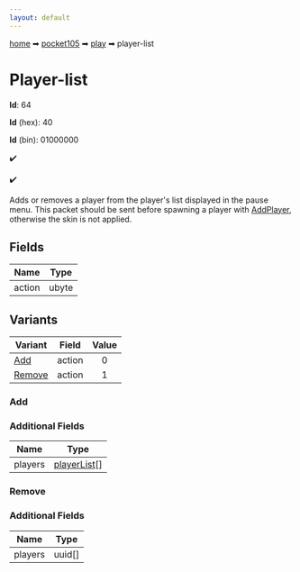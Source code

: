 ```yaml
---
layout: default
---
```


[home](/) ➡ [pocket105](/protocol/pocket105) ➡ [play](/protocol/pocket105/play) ➡ player-list

# Player-list

**Id**: 64

**Id** (hex): 40

**Id** (bin): 01000000

✔️

✔️

Adds or removes a player from the player's list displayed in the pause menu. This packet should be sent before spawning a player with [AddPlayer](#play_add-player), otherwise the skin is not applied.

## Fields

Name | Type
---|---
action | ubyte

## Variants

Variant | Field | Value
---|---|:---:
[Add](#add) | action | 0
[Remove](#remove) | action | 1

### Add

### Additional Fields

Name | Type
---|---
players | [playerList](/protocol/pocket105/types/player-list)[]

### Remove

### Additional Fields

Name | Type
---|---
players | uuid[]

